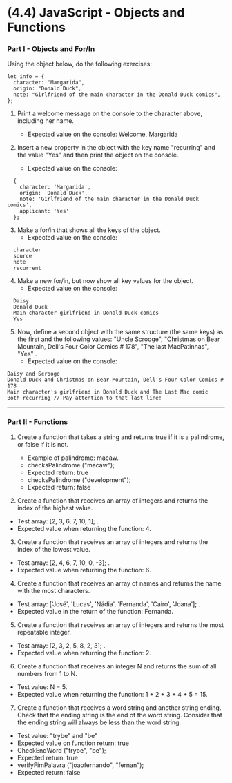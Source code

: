 # (4.4) JavaScript - Objects and Functions

### Part I - Objects and For/In

Using the object below, do the following exercises:
```
let info = {
  character: "Margarida",
  origin: "Donald Duck",
  note: "Girlfriend of the main character in the Donald Duck comics",
};
```

1. Print a welcome message on the console to the character above, including her name.
   - Expected value on the console: Welcome, Margarida


2. Insert a new property in the object with the key name "recurring" and the value "Yes" and then print the object on the console.
   - Expected value on the console:

```
  {
    character: 'Margarida',
    origin: 'Donald Duck',
    note: 'Girlfriend of the main character in the Donald Duck comics',
    applicant: 'Yes'
  };
```

3. Make a for/in that shows all the keys of the object.
   - Expected value on the console:

```
  character
  source
  note
  recurrent
```

4. Make a new for/in, but now show all key values for the object.
   - Expected value on the console:

```
  Daisy
  Donald Duck
  Main character girlfriend in Donald Duck comics
  Yes
```

5. Now, define a second object with the same structure (the same keys) as the first and the following values: "Uncle Scrooge", "Christmas on Bear Mountain, Dell's Four Color Comics # 178", "The last MacPatinhas", "Yes" .
   - Expected value on the console:
```
Daisy and Scrooge
Donald Duck and Christmas on Bear Mountain, Dell's Four Color Comics # 178
Main character's girlfriend in Donald Duck and The Last Mac comic
Both recurring // Pay attention to that last line!
```

---

### Part II - Functions

1. Create a function that takes a string and returns true if it is a palindrome, or false if it is not.
   - Example of palindrome: macaw.
   - checksPalindrome ("macaw");
   - Expected return: true
   - checksPalindrome ("development");
   - Expected return: false

2. Create a function that receives an array of integers and returns the index of the highest value.
 - Test array: [2, 3, 6, 7, 10, 1]; .
 - Expected value when returning the function: 4.

3. Create a function that receives an array of integers and returns the index of the lowest value.
 - Test array: [2, 4, 6, 7, 10, 0, -3]; .
 - Expected value when returning the function: 6.

4. Create a function that receives an array of names and returns the name with the most characters.
 - Test array: ['José', 'Lucas', 'Nádia', 'Fernanda', 'Cairo', 'Joana']; .
 - Expected value in the return of the function: Fernanda.

5. Create a function that receives an array of integers and returns the most repeatable integer.
 - Test array: [2, 3, 2, 5, 8, 2, 3]; .
 - Expected value when returning the function: 2.

6. Create a function that receives an integer N and returns the sum of all numbers from 1 to N.
 - Test value: N = 5.
 - Expected value when returning the function: 1 + 2 + 3 + 4 + 5 = 15.

7. Create a function that receives a word string and another string ending. Check that the ending string is the end of the word string. Consider that the ending string will always be less than the word string.
 - Test value: "trybe" and "be"
 - Expected value on function return: true
 - CheckEndWord ("trybe", "be");
 - Expected return: true
 - verifyFimPalavra ("joaofernando", "fernan");
 - Expected return: false
